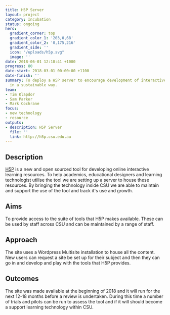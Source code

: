 ```yaml
---
title: H5P Server
layout: project
category: Incubation
status: ongoing
hero:
  gradient_corner: top
  gradient_color_1: '203,0,68'
  gradient_color_2: '0,175,216'
  gradient_side: ''
  icon: "/uploads/h5p.svg"
  image: ''
date: 2018-06-01 12:18:41 +1000
progress: 80
date-start: 2018-03-01 00:00:00 +1100
date-finish: ''
summary: To deploy a H5P server to encourage development of interactive resources
  in a sustainable way.
team:
- Tim Klapdor
- Sam Parker
- Mark Cochrane
focus:
- new technology
- resource
outputs:
- description: H5P Server
  file: ''
  link: http://h5p.csu.edu.au
---
```

## Description

[H5P](http://www.h5p.org) is a new and open sourced tool for developing online interactive learning resources. To help academics, educational designers and learning technologist utilise the tool we are setting up a server to house these resources. By bringing the technology inside CSU we are able to maintain and support the use of the tool and track it's use and growth. 

## Aims

To provide access to the suite of tools that H5P makes available. These can be used by staff across CSU and can be maintained by a range of staff. 

## Approach

The site uses a Wordpress Multisite installation to house all the content. New users can request a site be set up for their subject and then they can go in and develop and play with the tools that H5P provides.

## Outcomes

The site was made available at the beginning of 2018 and it will run for the next 12-18 months before a review is undertaken. During this time a number of trials and pilots can be run to assess the tool and if it will should become a support learning technology within CSU. 